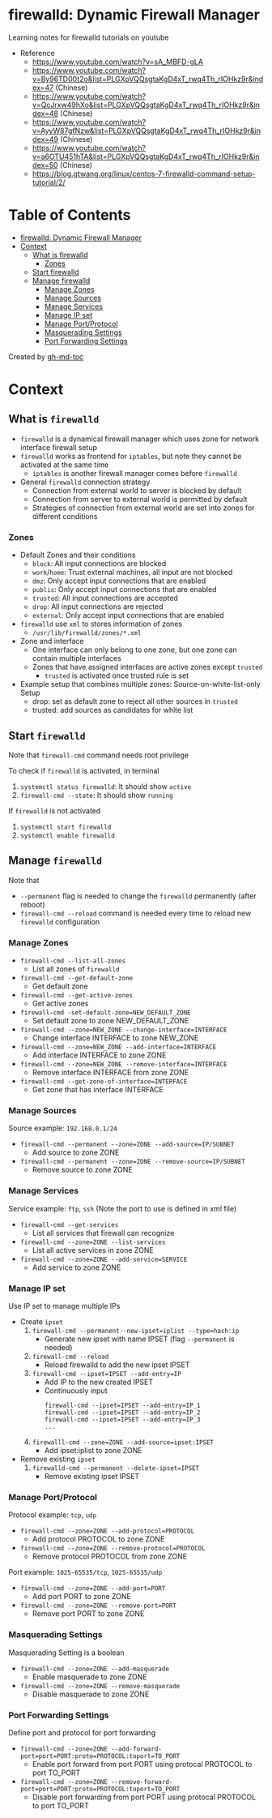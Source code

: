 # firewalld: Dynamic Firewall Manager

Learning notes for firewalld tutorials on youtube

- Reference
  - https://www.youtube.com/watch?v=sA_MBFD-gLA
  - https://www.youtube.com/watch?v=By96TD00t2o&list=PLGXpVQQsgtaKgD4xT_rwq4Th_rIOHkz9r&index=47 (Chinese)
  - https://www.youtube.com/watch?v=QcJrxw49hXo&list=PLGXpVQQsgtaKgD4xT_rwq4Th_rIOHkz9r&index=48 (Chinese)
  - https://www.youtube.com/watch?v=AyyW87gfNzw&list=PLGXpVQQsgtaKgD4xT_rwq4Th_rIOHkz9r&index=49 (Chinese)
  - https://www.youtube.com/watch?v=a6OTU451hTA&list=PLGXpVQQsgtaKgD4xT_rwq4Th_rIOHkz9r&index=50 (Chinese)
  - https://blog.gtwang.org/linux/centos-7-firewalld-command-setup-tutorial/2/

# Table of Contents

- [firewalld: Dynamic Firewall Manager](#firewalld-dynamic-firewall-manager)
- [Context](#context)
  - [What is firewalld](#what-is-firewalld)
    - [Zones](#zones)
  - [Start firewalld](#start-firewalld)
  - [Manage firewalld](#manage-firewalld)
    - [Manage Zones](#manage-zones)
    - [Manage Sources](#manage-sources)
    - [Manage Services](#manage-services)
    - [Manage IP set](#manage-ip-set)
    - [Manage Port/Protocol](#manage-portprotocol)
    - [Masquerading Settings](#masquerading-settings)
    - [Port Forwarding Settings](#port-forwarding-settings)

Created by [gh-md-toc](https://github.com/ekalinin/github-markdown-toc)

# Context

## What is `firewalld`

- `firewalld` is a dynamical firewall manager which uses zone for network interface firewall setup
- `firewalld` works as frontend for `iptables`, but note they cannot be activated at the same time
  - `iptables` is another firewall manager comes before `firewalld`
- General `firewalld` connection strategy
  - Connection from external world to server is blocked by default
  - Connection from server to external world is permitted by default
  - Strategies of connection from external world are set into zones for different conditions

### Zones

- Default Zones and their conditions
  - `block`: All input connections are blocked
  - `work`/`home`: Trust external machines, all input are not blocked
  - `dmz`: Only accept input connections that are enabled
  - `public`: Only accept input connections that are enabled
  - `trusted`: All input connections are accepted
  - `drop`: All input connections are rejected
  - `external`: Only accept input connections that are enabled
- `firewalld` use `xml` to stores information of zones
  - `/usr/lib/firewalld/zones/*.xml`
- Zone and interface
  - One interface can only belong to one zone, but one zone can contain multiple interfaces
  - Zones that have assigned interfaces are active zones except `trusted`
    - `trusted` is activated once trusted rule is set
- Example setup that combines multiple zones: Source-on-white-list-only Setup
  - drop: set as default zone to reject all other sources in `trusted`
  - trusted: add sources as candidates for white list

## Start `firewalld`

Note that `firewall-cmd` command needs root privilege

To check if `firewalld` is activated, in terminal

1. `systemctl status firewalld`: It should show `active`
1. `firewall-cmd --state`: It should show `running`

If `firewalld` is not activated

1. `systemctl start firewalld`
1. `systemctl enable firewalld`

## Manage `firewalld`

Note that

- `--permanent` flag is needed to change the `firewalld` permanently (after reboot)
- `firewall-cmd --reload` command is needed every time to reload new `firewalld` configuration

### Manage Zones

- `firewall-cmd --list-all-zones`
  - List all zones of `firewalld`
- `firewall-cmd --get-default-zone`
  - Get default zone
- `firewall-cmd --get-active-zones`
  - Get active zones
- `firewall-cmd -set-default-zone=NEW_DEFAULT_ZONE`
  - Set default zone to zone NEW_DEFAULT_ZONE
- `firewall-cmd --zone=NEW_ZONE --change-interface=INTERFACE`
  - Change interface INTERFACE to zone NEW_ZONE
- `firewall-cmd --zone=NEW_ZONE --add-interface=INTERFACE`
  - Add interface INTERFACE to zone ZONE
- `firewall-cmd --zone=NEW_ZONE --remove-interface=INTERFACE`
  - Remove interface INTERFACE from zone ZONE
- `firewall-cmd --get-zone-of-interface=INTERFACE`
  - Get zone that has interface INTERFACE

### Manage Sources

Source example: `192.168.0.1/24`

- `firewall-cmd --permanent --zone=ZONE --add-source=IP/SUBNET`
  - Add source to zone ZONE
- `firewall-cmd --permanent --zone=ZONE --remove-source=IP/SUBNET`
  - Remove source to zone ZONE

### Manage Services

Service example: `ftp`, `ssh` (Note the port to use is defined in xml file)

- `firewall-cmd --get-services`
  - List all services that firewall can recognize
- `firewall-cmd --zone=ZONE --list-services`
  - List all active services in zone ZONE
- `firewall-cmd --zone=ZONE --add-service=SERVICE`
  - Add service to zone ZONE

### Manage IP set

Use IP set to manage multiple IPs

- Create `ipset`
  1. `firewall-cmd --permanent--new-ipset=iplist --type=hash:ip`
     - Generate new ipset with name IPSET (flag `--permanent` is needed)
  1. `firewall-cmd --reload`
     - Reload firewalld to add the new ipset IPSET
  1. `firewall-cmd --ipset=IPSET --add-entry=IP`
     - Add IP to the new created IPSET
     - Continuously input
       ```
       firewall-cmd --ipset=IPSET --add-entry=IP_1
       firewall-cmd --ipset=IPSET --add-entry=IP_2
       firewall-cmd --ipset=IPSET --add-entry=IP_3
       ...
       ```
  1. `firewalll-cmd --zone=ZONE --add-source=ipset:IPSET`
     - Add ipset:iplist to zone ZONE
- Remove existing `ipset`
  1. `firewalld-cmd --permanent --delete-ipset=IPSET`
     - Remove existing ipset IPSET

### Manage Port/Protocol

Protocol example: `tcp`, `udp`

- `firewall-cmd --zone=ZONE --add-protocol=PROTOCOL`
  - Add protocol PROTOCOL to zone ZONE
- `firewall-cmd --zone=ZONE --remove-protocol=PROTOCOL`
  - Remove protocol PROTOCOL from zone ZONE

Port example: `1025-65535/tcp`, `1025-65535/udp`

- `firewall-cmd --zone=ZONE --add-port=PORT`
  - Add port PORT to zone ZONE
- `firewall-cmd --zone=ZONE --remove-port=PORT`
  - Remove port PORT to zone ZONE

### Masquerading Settings

Masquerading Setting is a boolean

- `firewall-cmd --zone=ZONE --add-masquerade`
  - Enable masquerade to zone ZONE
- `firewall-cmd --zone=ZONE --remove-masquerade`
  - Disable masquerade to zone ZONE

### Port Forwarding Settings

Define port and protocol for port forwarding

- `firewall-cmd --zone=ZONE --add-forward-port=port=PORT:proto=PROTOCOL:toport=TO_PORT`
  - Enable port forward from port PORT using protocal PROTOCOL to port TO_PORT
- `firewall-cmd --zone=ZONE --remove-forward-port=port=PORT:proto=PROTOCOL:toport=TO_PORT`
  - Disable port forwarding from port PORT using protocal PROTOCOL to port TO_PORT
